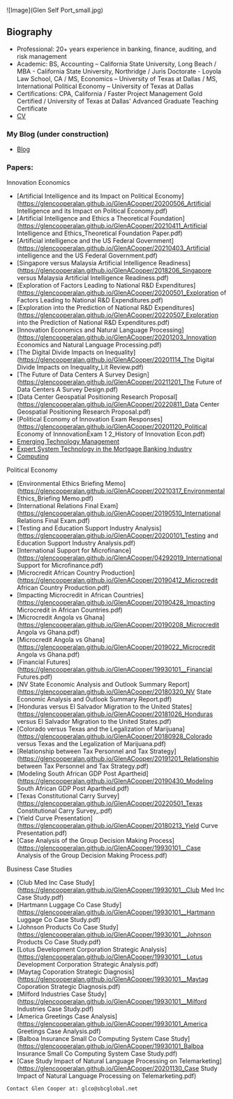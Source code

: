 ![Image](Glen Self Port_small.jpg)
## Biography

- Professional: 20+ years experience in banking, finance, auditing, and risk management
- Academic: BS, Accounting – California State University, Long Beach / MBA - California State University, Northridge / Juris Doctorate - Loyola Law School, CA / MS, Economics – University of Texas at Dallas / MS, International Political Economy – University of Texas at Dallas
- Certifications: CPA, California / Faster Project Management Gold Certified / University of Texas at Dallas' Advanced Graduate Teaching Certificate
- [CV](https://github.com/GlenCooperAlan/GlenACooper/blob/e218e77a99cfa9d2a367705ac7954878c9557bb9/GlenCooper_Resume_GetHub.pdf)

### My Blog (under construction)
- [Blog](https://glencooperalan.github.io/Blog/)

### Papers:
Innovation Economics
- [Artificial Intelligence and its Impact on Political Economy](https://glencooperalan.github.io/GlenACooper/20200506_Artificial Intelligence and its Impact on Political Economy.pdf)
- [Artificial Intelligence and Ethics a Theoretical Foundation](https://glencooperalan.github.io/GlenACooper/20210411_Artificial Intelligence and Ethics_Theoretical Foundation Paper.pdf)
- [Artificial intelligence and the US Federal Government](https://glencooperalan.github.io/GlenACooper/20210403_Artificial intelligence and the US Federal Government.pdf)
- [Singapore versus Malaysia Artificial Intelligence Readiness](https://glencooperalan.github.io/GlenACooper/2018206_Singapore versus Malaysia Artificial Intelligence Readiness.pdf)
- [Exploration of Factors Leading to National R&D Expenditures](https://glencooperalan.github.io/GlenACooper/20200501_Exploration of Factors Leading to National R&D Expenditures.pdf)
- [Exploration into the Prediction of National R&D Expenditures](https://glencooperalan.github.io/GlenACooper/20220507_Exploration into the Prediction of National R&D Expenditures.pdf)
- [Innovation Economics and Natural Language Processing](https://glencooperalan.github.io/GlenACooper/20201203_Innovation Economics and Natural Language Processing.pdf)
- [The Digital Divide Impacts on Inequality](https://glencooperalan.github.io/GlenACooper/20201114_The Digital Divide Impacts on Inequality_Lit Review.pdf)
- [The Future of Data Centers A Survey Design](https://glencooperalan.github.io/GlenACooper/20211201_The Future of Data Centers A Survey Design.pdf)
- [Data Center Geospatial Positioning Research Proposal](https://glencooperalan.github.io/GlenACooper/20220811_Data Center Geospatial Positioning Research Proposal.pdf)
- [Political Economy of Innovation Exam Responses](https://glencooperalan.github.io/GlenACooper/20201120_Political Economy of InnnovationExam 1 2_History of Innovation Econ.pdf)
- [Emerging Technology Management](https://glencooperalan.github.io/GlenACooper/19920101_Emerging_Tech_Mtg.PDF)
- [Expert System Technology in the Mortgage Banking Industry](https://glencooperalan.github.io/GlenACooper/19990101_Expert_Sys_Mort.pdf)
- [Computing](https://glencooperalan.github.io/GlenACooper/19920101_Computing.PDF) 

Political Economy
- [Environmental Ethics Briefing Memo](https://glencooperalan.github.io/GlenACooper/20210317_Environmental Ethics_Briefing Memo.pdf)
- [International Relations Final Exam](https://glencooperalan.github.io/GlenACooper/20190510_International Relations Final Exam.pdf)
- [Testing and Education Support Industry Analysis](https://glencooperalan.github.io/GlenACooper/20200101_Testing and Education Support Industry Analysis.pdf)
- [International Support for Microfinance](https://glencooperalan.github.io/GlenACooper/04292019_International Support for Microfinance.pdf)
- [Microcredit African Country Production](https://glencooperalan.github.io/GlenACooper/20190412_Microcredit African Country Production.pdf)
- [Impacting Microcredit in African Countries](https://glencooperalan.github.io/GlenACooper/20190428_Impacting Microcredit in African Countries.pdf)
- [Microcredit Angola vs Ghana](https://glencooperalan.github.io/GlenACooper/20190208_Microcredit Angola vs Ghana.pdf)
- [Microcredit Angola vs Ghana](https://glencooperalan.github.io/GlenACooper/2019022_Microcredit Angola vs Ghana.pdf)
- [Financial Futures](https://glencooperalan.github.io/GlenACooper/19930101__Financial Futures.pdf)
- [NV State Economic Analysis and Outlook Summary Report](https://glencooperalan.github.io/GlenACooper/20180320_NV State Economic Analysis and Outlook Summary Report.pdf)
- [Honduras versus El Salvador Migration to the United States](https://glencooperalan.github.io/GlenACooper/20181026_Honduras versus El Salvador Migration to the United States.pdf)
- [Colorado versus Texas and the Legalization of Marijuana](https://glencooperalan.github.io/GlenACooper/20180928_Colorado versus Texas and the Legalization of Marijuana.pdf)
- [Relationship between Tax Personnel and Tax Strategy](https://glencooperalan.github.io/GlenACooper/20191201_Relationship between Tax Personnel and Tax Strategy.pdf)
- [Modeling South African GDP Post Apartheid](https://glencooperalan.github.io/GlenACooper/20190430_Modeling South African GDP Post Apartheid.pdf)
- [Texas Constitutional Carry Survey](https://glencooperalan.github.io/GlenACooper/20220501_Texas Constitutional Carry Survey_.pdf)
- [Yield Curve Presentation](https://glencooperalan.github.io/GlenACooper/20180213_Yield Curve Presentation.pdf)
- [Case Analysis of the Group Decision Making Process](https://glencooperalan.github.io/GlenACooper/19930101__Case Analysis of the Group Decision Making Process.pdf)

Business Case Studies
- [Club Med Inc Case Study](https://glencooperalan.github.io/GlenACooper/19930101__Club Med Inc Case Study.pdf)
- [Hartmann Luggage Co Case Study](https://glencooperalan.github.io/GlenACooper/19930101__Hartmann Luggage Co Case Study.pdf)
- [Johnson Products Co Case Study](https://glencooperalan.github.io/GlenACooper/19930101__Johnson Products Co Case Study.pdf)
- [Lotus Development Corporation Strategic Analysis](https://glencooperalan.github.io/GlenACooper/19930101__Lotus Development Corporation Strategic Analysis.pdf)
- [Maytag Coporation  Strategic Diagnosis](https://glencooperalan.github.io/GlenACooper/19930101__Maytag Coporation  Strategic Diagnosis.pdf)
- [Milford Industries Case Study](https://glencooperalan.github.io/GlenACooper/19930101__Milford Industries Case Study.pdf)
- [America Greetings Case Analysis](https://glencooperalan.github.io/GlenACooper/19930101_America Greetings Case Analysis.pdf)
- [Balboa Insurance Small Co Computing System Case Study](https://glencooperalan.github.io/GlenACooper/19930101_Balboa Insurance Small Co Computing System Case Study.pdf)
- [Case Study Impact of Natural Language Processing on Telemarketing](https://glencooperalan.github.io/GlenACooper/20201130_Case Study Impact of Natural Language Processing on Telemarketing.pdf)



```
Contact Glen Cooper at: glco@sbcglobal.net
```
